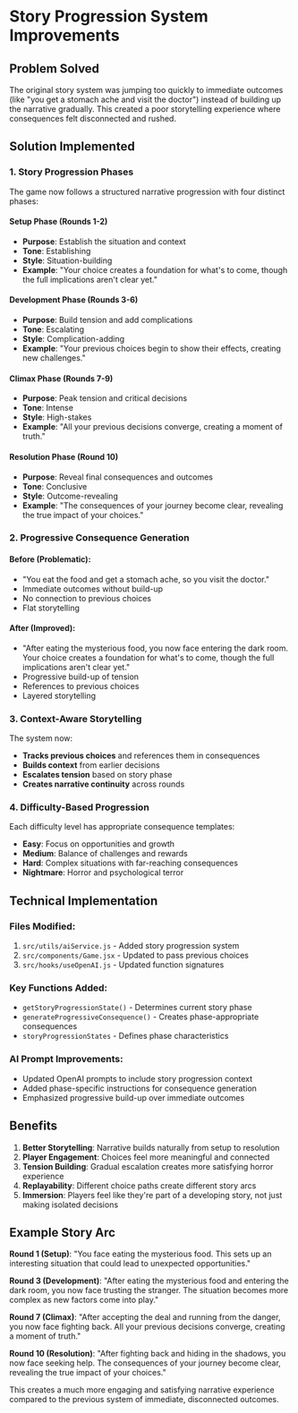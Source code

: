 # Story Progression System Improvements

## Problem Solved
The original story system was jumping too quickly to immediate outcomes (like "you get a stomach ache and visit the doctor") instead of building up the narrative gradually. This created a poor storytelling experience where consequences felt disconnected and rushed.

## Solution Implemented

### 1. Story Progression Phases
The game now follows a structured narrative progression with four distinct phases:

#### **Setup Phase (Rounds 1-2)**
- **Purpose**: Establish the situation and context
- **Tone**: Establishing
- **Style**: Situation-building
- **Example**: "Your choice creates a foundation for what's to come, though the full implications aren't clear yet."

#### **Development Phase (Rounds 3-6)**
- **Purpose**: Build tension and add complications
- **Tone**: Escalating
- **Style**: Complication-adding
- **Example**: "Your previous choices begin to show their effects, creating new challenges."

#### **Climax Phase (Rounds 7-9)**
- **Purpose**: Peak tension and critical decisions
- **Tone**: Intense
- **Style**: High-stakes
- **Example**: "All your previous decisions converge, creating a moment of truth."

#### **Resolution Phase (Round 10)**
- **Purpose**: Reveal final consequences and outcomes
- **Tone**: Conclusive
- **Style**: Outcome-revealing
- **Example**: "The consequences of your journey become clear, revealing the true impact of your choices."

### 2. Progressive Consequence Generation

#### **Before (Problematic)**:
- "You eat the food and get a stomach ache, so you visit the doctor."
- Immediate outcomes without build-up
- No connection to previous choices
- Flat storytelling

#### **After (Improved)**:
- "After eating the mysterious food, you now face entering the dark room. Your choice creates a foundation for what's to come, though the full implications aren't clear yet."
- Progressive build-up of tension
- References to previous choices
- Layered storytelling

### 3. Context-Aware Storytelling

The system now:
- **Tracks previous choices** and references them in consequences
- **Builds context** from earlier decisions
- **Escalates tension** based on story phase
- **Creates narrative continuity** across rounds

### 4. Difficulty-Based Progression

Each difficulty level has appropriate consequence templates:
- **Easy**: Focus on opportunities and growth
- **Medium**: Balance of challenges and rewards
- **Hard**: Complex situations with far-reaching consequences
- **Nightmare**: Horror and psychological terror

## Technical Implementation

### Files Modified:
1. `src/utils/aiService.js` - Added story progression system
2. `src/components/Game.jsx` - Updated to pass previous choices
3. `src/hooks/useOpenAI.js` - Updated function signatures

### Key Functions Added:
- `getStoryProgressionState()` - Determines current story phase
- `generateProgressiveConsequence()` - Creates phase-appropriate consequences
- `storyProgressionStates` - Defines phase characteristics

### AI Prompt Improvements:
- Updated OpenAI prompts to include story progression context
- Added phase-specific instructions for consequence generation
- Emphasized progressive build-up over immediate outcomes

## Benefits

1. **Better Storytelling**: Narrative builds naturally from setup to resolution
2. **Player Engagement**: Choices feel more meaningful and connected
3. **Tension Building**: Gradual escalation creates more satisfying horror experience
4. **Replayability**: Different choice paths create different story arcs
5. **Immersion**: Players feel like they're part of a developing story, not just making isolated decisions

## Example Story Arc

**Round 1 (Setup)**: "You face eating the mysterious food. This sets up an interesting situation that could lead to unexpected opportunities."

**Round 3 (Development)**: "After eating the mysterious food and entering the dark room, you now face trusting the stranger. The situation becomes more complex as new factors come into play."

**Round 7 (Climax)**: "After accepting the deal and running from the danger, you now face fighting back. All your previous decisions converge, creating a moment of truth."

**Round 10 (Resolution)**: "After fighting back and hiding in the shadows, you now face seeking help. The consequences of your journey become clear, revealing the true impact of your choices."

This creates a much more engaging and satisfying narrative experience compared to the previous system of immediate, disconnected outcomes. 